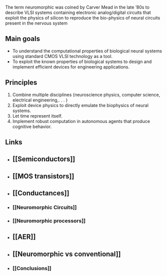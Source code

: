 The term neuromorphic was coined by Carver Mead in the late ’80s to describe VLSI systems containing electronic analog/digital circuits that exploit the physics of silicon to reproduce the bio-physics of neural circuits present in the nervous system

## Main goals

- To understand the computational properties of biological neural systems using standard CMOS VLSI technology as a tool.
- To exploit the known properties of biological systems to design and implement efficient devices for engineering applications.


## Principles

1. Combine multiple disciplines (neuroscience physics, computer science, electrical engineering,. . . ) 
2. Exploit device physics to directly emulate the biophysics of neural systems. 
3. Let time represent itself. 
4. Implement robust computation in autonomous agents that produce cognitive behavior.


## Links
- ## [[Semiconductors]]
- ## [[MOS transistors]]
- ## [[Conductances]]
- ### [[Neuromorphic Circuits]]
- ### [[Neuromorphic processors]]
- ## [[AER]]
- ## [[Neuromorphic vs conventional]]
- ### [[Conclusions]]